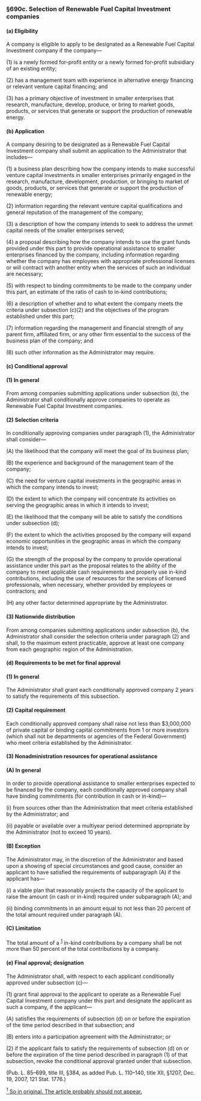 ### §690c. Selection of Renewable Fuel Capital Investment companies ###

#### (a) Eligibility ####

A company is eligible to apply to be designated as a Renewable Fuel Capital Investment company if the company—

(1) is a newly formed for-profit entity or a newly formed for-profit subsidiary of an existing entity;

(2) has a management team with experience in alternative energy financing or relevant venture capital financing; and

(3) has a primary objective of investment in smaller enterprises that research, manufacture, develop, produce, or bring to market goods, products, or services that generate or support the production of renewable energy.

#### (b) Application ####

A company desiring to be designated as a Renewable Fuel Capital Investment company shall submit an application to the Administrator that includes—

(1) a business plan describing how the company intends to make successful venture capital investments in smaller enterprises primarily engaged in the research, manufacture, development, production, or bringing to market of goods, products, or services that generate or support the production of renewable energy;

(2) information regarding the relevant venture capital qualifications and general reputation of the management of the company;

(3) a description of how the company intends to seek to address the unmet capital needs of the smaller enterprises served;

(4) a proposal describing how the company intends to use the grant funds provided under this part to provide operational assistance to smaller enterprises financed by the company, including information regarding whether the company has employees with appropriate professional licenses or will contract with another entity when the services of such an individual are necessary;

(5) with respect to binding commitments to be made to the company under this part, an estimate of the ratio of cash to in-kind contributions;

(6) a description of whether and to what extent the company meets the criteria under subsection (c)(2) and the objectives of the program established under this part;

(7) information regarding the management and financial strength of any parent firm, affiliated firm, or any other firm essential to the success of the business plan of the company; and

(8) such other information as the Administrator may require.

#### (c) Conditional approval ####

#### (1) In general ####

From among companies submitting applications under subsection (b), the Administrator shall conditionally approve companies to operate as Renewable Fuel Capital Investment companies.

#### (2) Selection criteria ####

In conditionally approving companies under paragraph (1), the Administrator shall consider—

(A) the likelihood that the company will meet the goal of its business plan;

(B) the experience and background of the management team of the company;

(C) the need for venture capital investments in the geographic areas in which the company intends to invest;

(D) the extent to which the company will concentrate its activities on serving the geographic areas in which it intends to invest;

(E) the likelihood that the company will be able to satisfy the conditions under subsection (d);

(F) the extent to which the activities proposed by the company will expand economic opportunities in the geographic areas in which the company intends to invest;

(G) the strength of the proposal by the company to provide operational assistance under this part as the proposal relates to the ability of the company to meet applicable cash requirements and properly use in-kind contributions, including the use of resources for the services of licensed professionals, when necessary, whether provided by employees or contractors; and

(H) any other factor determined appropriate by the Administrator.

#### (3) Nationwide distribution ####

From among companies submitting applications under subsection (b), the Administrator shall consider the selection criteria under paragraph (2) and shall, to the maximum extent practicable, approve at least one company from each geographic region of the Administration.

#### (d) Requirements to be met for final approval ####

#### (1) In general ####

The Administrator shall grant each conditionally approved company 2 years to satisfy the requirements of this subsection.

#### (2) Capital requirement ####

Each conditionally approved company shall raise not less than $3,000,000 of private capital or binding capital commitments from 1 or more investors (which shall not be departments or agencies of the Federal Government) who meet criteria established by the Administrator.

#### (3) Nonadministration resources for operational assistance ####

#### (A) In general ####

In order to provide operational assistance to smaller enterprises expected to be financed by the company, each conditionally approved company shall have binding commitments (for contribution in cash or in-kind)—

(i) from sources other than the Administration that meet criteria established by the Administrator; and

(ii) payable or available over a multiyear period determined appropriate by the Administrator (not to exceed 10 years).

#### (B) Exception ####

The Administrator may, in the discretion of the Administrator and based upon a showing of special circumstances and good cause, consider an applicant to have satisfied the requirements of subparagraph (A) if the applicant has—

(i) a viable plan that reasonably projects the capacity of the applicant to raise the amount (in cash or in-kind) required under subparagraph (A); and

(ii) binding commitments in an amount equal to not less than 20 percent of the total amount required under paragraph (A).

#### (C) Limitation ####

The total amount of a <sup><a href="#690c_1_target" name="690c_1">1</a></sup> in-kind contributions by a company shall be not more than 50 percent of the total contributions by a company.

#### (e) Final approval; designation ####

The Administrator shall, with respect to each applicant conditionally approved under subsection (c)—

(1) grant final approval to the applicant to operate as a Renewable Fuel Capital Investment company under this part and designate the applicant as such a company, if the applicant—

(A) satisfies the requirements of subsection (d) on or before the expiration of the time period described in that subsection; and

(B) enters into a participation agreement with the Administrator; or

(2) if the applicant fails to satisfy the requirements of subsection (d) on or before the expiration of the time period described in paragraph (1) of that subsection, revoke the conditional approval granted under that subsection.

(Pub. L. 85–699, title III, §384, as added Pub. L. 110–140, title XII, §1207, Dec. 19, 2007, 121 Stat. 1776.)

[<sup>1</sup> So in original. The article probably should not appear.](#690c_1)